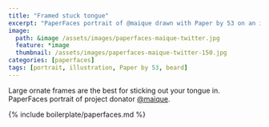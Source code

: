 ```yaml
---
title: "Framed stuck tongue"
excerpt: "PaperFaces portrait of @maique drawn with Paper by 53 on an iPad."
image: 
  path: &image /assets/images/paperfaces-maique-twitter.jpg 
  feature: *image
  thumbnail: /assets/images/paperfaces-maique-twitter-150.jpg
categories: [paperfaces]
tags: [portrait, illustration, Paper by 53, beard]
---
```


Large ornate frames are the best for sticking out your tongue in. PaperFaces portrait of project donator [@maique](https://twitter.com/maique).

{% include boilerplate/paperfaces.md %}
